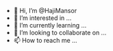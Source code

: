 - 👋 Hi, I’m @HajiMansor
- 👀 I’m interested in ...
- 🌱 I’m currently learning ...
- 💞️ I’m looking to collaborate on ...
- 📫 How to reach me ...

<!---
HajiMansor/HajiMansor is a ✨ special ✨ repository because its `README.md` (this file) appears on your GitHub profile.
You can click the Preview link to take a look at your changes.
--->

